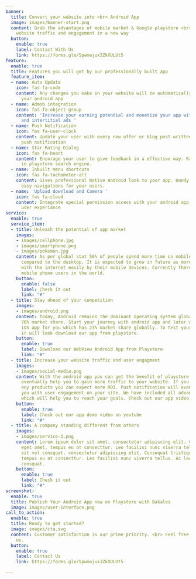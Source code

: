 ```yaml
---
banner:
  title: Convert your website into <br> Android App
  image: images/banner-start.png
  content: Grab the advantages of mobile market & Google playstore <br> Increase your
    website traffic and engagement in a new way
  button:
    enable: true
    label: Contact With Us
    link: https://forms.gle/Spwmajux3ZkXULUt5
feature:
  enable: true
  title: Features you will get by our professionally built app
  feature_item:
  - name: Auto Update
    icon: fas fa-code
    content: Any changes you make in your website will be automatically updated in
      your android app
  - name: Admob integration
    icon: fas fa-object-group
    content: 'Increase your earning potential and monetize your app with google banner
      and intertitial ads '
  - name: Push Notification
    icon: fas fa-user-clock
    content: Update your user with every new offer or blog post written by you with
      push notification
  - name: Star Rating Dialog
    icon: fas fa-heart
    content: Encorage your user to give feedback in a effective way. Rank your app
      in playstore search engine.
  - name: Inbuilt menu shortcuts
    icon: fas fa-tachometer-alt
    content: Gives professional Native Android look to your app. Handy shortcuts for
      easy navigations for your users.
  - name: 'Upload download and Camera '
    icon: fas fa-cloud
    content: Integrate special permission access with your android app for the smooth
      user experiance
service:
  enable: true
  service_item:
  - title: Unleash the potential of app market
    images:
    - images/cellphone.jpg
    - images/smartphone.png
    - images/pokemon.jpg
    content: As per global stat 56% of people spend more time on mobile device as
      compared to the desktop. It is expected to grow in future as more peoples connect
      with the internet easily by their mobile devices. Currently there are 1.46 billion
      mobile phone users in the world.
    button:
      enable: false
      label: Check it out
      link: "#"
  - title: Stay ahead of your competition
    images:
    - images/android.png
    content: Today, Android remains the dominant operating system globally, with a
      76% market share. Start your journey with android app and later we can make
      iOS app for you which has 23% market share globally. To test your website how
      it will look download our app from playstore.
    button:
      enable: true
      label: Download our WebView Android App from Playstore
      link: "#"
  - title: Increase your website traffic and user engagment
    images:
    - images/social-media.png
    content: With the android app you can get the benefit of playstore ASO which will
      eventually help you to gain more traffic to your website. If you are selling
      any products you can expect more ROI. Push notification will eventually help
      you with user engagement on your site. We have included all advanced features
      which will help you to reach your goals. Check out our app video on youtube
    button:
      enable: true
      label: Check out our app demo video on youtube
      link: "#"
  - title: A company standing different from others
    images:
    - images/service-3.png
    content: Lorem ipsum dolor sit amet, consectetur adipiscing elit. Consequat tristique
      eget amet, tempus eu at consecttur. Leo facilisi nunc viverra tellus. Ac laoreet
      sit vel consquat. consectetur adipiscing elit. Consequat tristique eget amet,
      tempus eu at consecttur. Leo facilisi nunc viverra tellus. Ac laoreet sit vel
      consquat.
    button:
      enable: true
      label: Check it out
      link: "#"
screenshot:
  enable: true
  title: Publish Your Android App now on Playstore with Bakales
  image: images/user-interface.png
call_to_action:
  enable: true
  title: Ready to get started?
  image: images/cta.svg
  content: Customer satisfaction is our prime priority. <br> Feel free to contact
    us.
  button:
    enable: true
    label: Contact Us
    link: https://forms.gle/Spwmajux3ZkXULUt5

---
```


